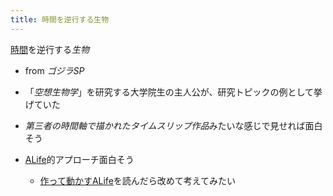 ```yaml
---
title: 時間を逆行する生物
---
```


[時間](%E6%99%82%E9%96%93.md)を逆行する*生物*

* from *ゴジラSP*

* 「*空想生物学*」を研究する大学院生の主人公が、研究トピックの例として挙げていた

* *第三者の時間軸で描かれたタイムスリップ作品*みたいな感じで見せれば面白そう

* [ALife](ALife.md)的アプローチ面白そう
  
  * [作って動かすALife](%E4%BD%9C%E3%81%A3%E3%81%A6%E5%8B%95%E3%81%8B%E3%81%99ALife.md)を読んだら改めて考えてみたい
